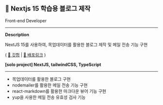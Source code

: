 ## 💌 Nextjs 15 학습용 블로그 제작

Front-end Developer

---

**Description**

NextJS 15를 사용하여, 목업데이터를 활용한 블로그 제작 및 메일 전송 기능 구현

( [📎 깃헙](https://github.com/chen4023/NextJS-Blog-15) | [📎 배포링크](https://next-js-blog-15.vercel.app/) )

**[solo project] NextJS, tailwindCSS, TypeScript**

---

- 목업데이터를 활용한 블로그 구현
- nodemailer를 활용한 메일 전송 기능 구현
- react-markdown를 활용한 마크다운 뷰어 기능 구현
- yup을 사용한 메일 전송 유효성 검사 기능
